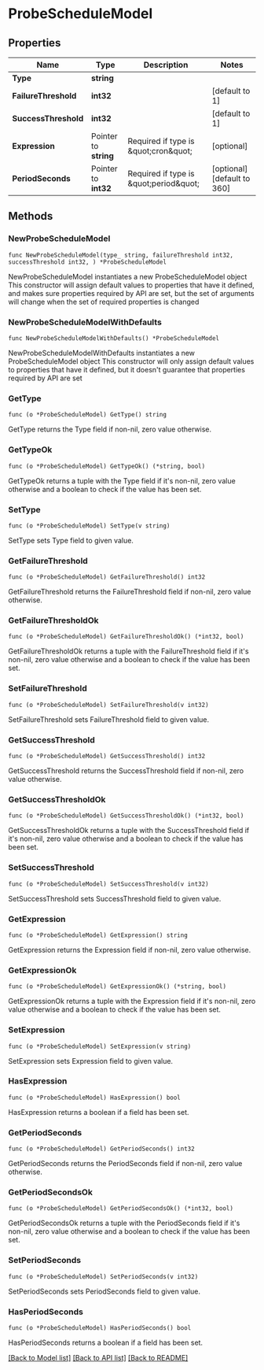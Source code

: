 # ProbeScheduleModel

## Properties

Name | Type | Description | Notes
------------ | ------------- | ------------- | -------------
**Type** | **string** |  | 
**FailureThreshold** | **int32** |  | [default to 1]
**SuccessThreshold** | **int32** |  | [default to 1]
**Expression** | Pointer to **string** | Required if type is \&quot;cron\&quot; | [optional] 
**PeriodSeconds** | Pointer to **int32** | Required if type is \&quot;period\&quot; | [optional] [default to 360]

## Methods

### NewProbeScheduleModel

`func NewProbeScheduleModel(type_ string, failureThreshold int32, successThreshold int32, ) *ProbeScheduleModel`

NewProbeScheduleModel instantiates a new ProbeScheduleModel object
This constructor will assign default values to properties that have it defined,
and makes sure properties required by API are set, but the set of arguments
will change when the set of required properties is changed

### NewProbeScheduleModelWithDefaults

`func NewProbeScheduleModelWithDefaults() *ProbeScheduleModel`

NewProbeScheduleModelWithDefaults instantiates a new ProbeScheduleModel object
This constructor will only assign default values to properties that have it defined,
but it doesn't guarantee that properties required by API are set

### GetType

`func (o *ProbeScheduleModel) GetType() string`

GetType returns the Type field if non-nil, zero value otherwise.

### GetTypeOk

`func (o *ProbeScheduleModel) GetTypeOk() (*string, bool)`

GetTypeOk returns a tuple with the Type field if it's non-nil, zero value otherwise
and a boolean to check if the value has been set.

### SetType

`func (o *ProbeScheduleModel) SetType(v string)`

SetType sets Type field to given value.


### GetFailureThreshold

`func (o *ProbeScheduleModel) GetFailureThreshold() int32`

GetFailureThreshold returns the FailureThreshold field if non-nil, zero value otherwise.

### GetFailureThresholdOk

`func (o *ProbeScheduleModel) GetFailureThresholdOk() (*int32, bool)`

GetFailureThresholdOk returns a tuple with the FailureThreshold field if it's non-nil, zero value otherwise
and a boolean to check if the value has been set.

### SetFailureThreshold

`func (o *ProbeScheduleModel) SetFailureThreshold(v int32)`

SetFailureThreshold sets FailureThreshold field to given value.


### GetSuccessThreshold

`func (o *ProbeScheduleModel) GetSuccessThreshold() int32`

GetSuccessThreshold returns the SuccessThreshold field if non-nil, zero value otherwise.

### GetSuccessThresholdOk

`func (o *ProbeScheduleModel) GetSuccessThresholdOk() (*int32, bool)`

GetSuccessThresholdOk returns a tuple with the SuccessThreshold field if it's non-nil, zero value otherwise
and a boolean to check if the value has been set.

### SetSuccessThreshold

`func (o *ProbeScheduleModel) SetSuccessThreshold(v int32)`

SetSuccessThreshold sets SuccessThreshold field to given value.


### GetExpression

`func (o *ProbeScheduleModel) GetExpression() string`

GetExpression returns the Expression field if non-nil, zero value otherwise.

### GetExpressionOk

`func (o *ProbeScheduleModel) GetExpressionOk() (*string, bool)`

GetExpressionOk returns a tuple with the Expression field if it's non-nil, zero value otherwise
and a boolean to check if the value has been set.

### SetExpression

`func (o *ProbeScheduleModel) SetExpression(v string)`

SetExpression sets Expression field to given value.

### HasExpression

`func (o *ProbeScheduleModel) HasExpression() bool`

HasExpression returns a boolean if a field has been set.

### GetPeriodSeconds

`func (o *ProbeScheduleModel) GetPeriodSeconds() int32`

GetPeriodSeconds returns the PeriodSeconds field if non-nil, zero value otherwise.

### GetPeriodSecondsOk

`func (o *ProbeScheduleModel) GetPeriodSecondsOk() (*int32, bool)`

GetPeriodSecondsOk returns a tuple with the PeriodSeconds field if it's non-nil, zero value otherwise
and a boolean to check if the value has been set.

### SetPeriodSeconds

`func (o *ProbeScheduleModel) SetPeriodSeconds(v int32)`

SetPeriodSeconds sets PeriodSeconds field to given value.

### HasPeriodSeconds

`func (o *ProbeScheduleModel) HasPeriodSeconds() bool`

HasPeriodSeconds returns a boolean if a field has been set.


[[Back to Model list]](../README.md#documentation-for-models) [[Back to API list]](../README.md#documentation-for-api-endpoints) [[Back to README]](../README.md)


